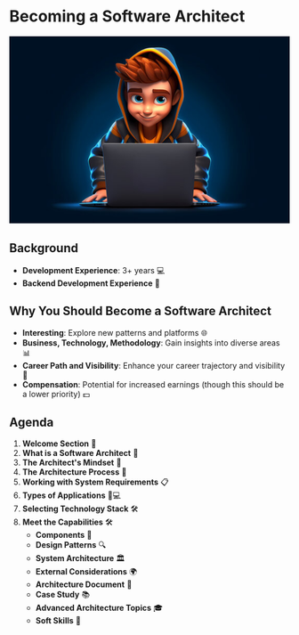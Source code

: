 # Becoming a Software Architect

![Project Screenshot](360_F_601171827_GwbDHEuhisbGFXRfIpXFhtf7wAvsbLut.jpg)

## Background

- **Development Experience**: 3+ years 💻
- **Backend Development Experience** 🔧

## Why You Should Become a Software Architect

- **Interesting**: Explore new patterns and platforms 🌐
- **Business, Technology, Methodology**: Gain insights into diverse areas 📊
- **Career Path and Visibility**: Enhance your career trajectory and visibility 🚀
- **Compensation**: Potential for increased earnings (though this should be a lower priority) 💵

## Agenda

1. **Welcome Section** 👋
2. **What is a Software Architect** 🤔
3. **The Architect's Mindset** 🧠
4. **The Architecture Process** 🔄
5. **Working with System Requirements** 📋
6. **Types of Applications** 📱💻
7. **Selecting Technology Stack** 🛠️
8. **Meet the Capabilities** 🛠️
    - **Components** 🔲
    - **Design Patterns** 🔍
    - **System Architecture** 🏛️
    - **External Considerations** 🌍
    - **Architecture Document** 📑
    - **Case Study** 📚
    - **Advanced Architecture Topics** 🎓
    - **Soft Skills** 🤝
